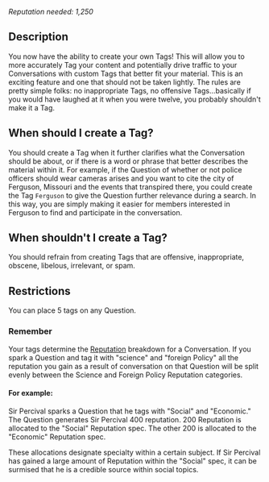 *Reputation needed: 1,250*

## Description ##
You now have the ability to create your own Tags! This will allow you to more 
accurately Tag your content and potentially drive traffic to your Conversations
with custom Tags that better fit your material. This is an exciting feature and one 
that should not be taken lightly. The rules are pretty 
simple folks: no inappropriate Tags, no offensive Tags...basically if you would 
have laughed at it when you were twelve, you probably shouldn't make it a Tag.

## When should I create a Tag? ##
You should create a Tag when it further clarifies what the Conversation should
be about, or if there is a word or phrase that better describes the material 
within it. For example, if the Question of whether or not police 
officers should wear cameras arises and you want to cite the city of Ferguson, 
Missouri and the events that transpired there, you could create the 
Tag `Ferguson` to give the Question further relevance during a search. 
In this way, you are simply making it easier for members interested in 
Ferguson to find and participate in the conversation. 

## When shouldn't I create a Tag? ##
You should refrain from creating Tags that are offensive, inappropriate, 
obscene, libelous, irrelevant, or spam. 

## Restrictions ##
You can place 5 tags on any Question. 

### Remember ###
Your tags determine the [Reputation][1] breakdown for a Conversation. If you spark 
a Question and tag it with "science" and "foreign Policy" all the reputation 
you gain as a result of conversation on that Question will be split evenly 
between the Science and Foreign Policy Reputation categories. 

#### For example: ####
Sir Percival sparks a Question that he tags with "Social" and "Economic." The 
Question generates Sir Percival 400 reputation. 200 Reputation is allocated to 
the "Social" Reputation spec. The other 200 is allocated to the "Economic" 
Reputation spec. 

These allocations designate specialty within a certain subject. If Sir 
Percival has gained a large amount of Reputation within the "Social" spec, 
it can be surmised that he is a credible source within social topics. 


[1]: /help/reputation/
